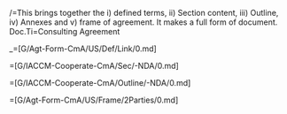 /=This brings together the i) defined terms, ii) Section content, iii) Outline, iv) Annexes and v) frame of agreement.  It makes a full form of document.
Doc.Ti=Consulting Agreement

_=[G/Agt-Form-CmA/US/Def/Link/0.md]

=[G/IACCM-Cooperate-CmA/Sec/-NDA/0.md]

=[G/IACCM-Cooperate-CmA/Outline/-NDA/0.md]

=[G/Agt-Form-CmA/US/Frame/2Parties/0.md]